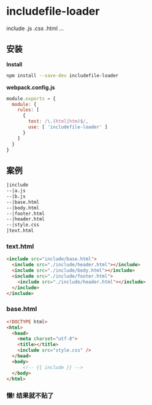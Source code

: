# includefile-loader
include .js .css .html ...

## 安装

**Install**

```bash
npm install --save-dev includefile-loader
```

**webpack.config.js**
```js
module.exports = {
  module: {
    rules: [
      {
        test: /\.(html|htm)$/,
        use: [ 'includefile-loader' ]
      }
    ]
  }
}
```

## 案例
```html
|include
--|a.js
--|b.js
--|base.html
--|body.html
--|footer.html
--|header.html
--|style.css
|text.html
```

### text.html
```html
<include src="include/base.html">
  <include src="./include/header.html"></include>
  <include src="./include/body.html"></include>
  <include src="./include/footer.html">
    <include src="./include/header.html"></include>
  </include>
</include>
```

### base.html
```html
<!DOCTYPE html>
<html>
  <head>
    <meta charset="utf-8">
    <title></title>
    <include src="style.css" />
  </head>
  <body>
      <!-- {{ include }} -->
  </body>
</html>
```

### 懒! 结果就不贴了
